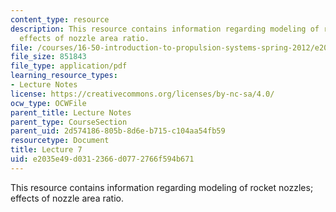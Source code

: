 ```yaml
---
content_type: resource
description: This resource contains information regarding modeling of rocket nozzles;
  effects of nozzle area ratio.
file: /courses/16-50-introduction-to-propulsion-systems-spring-2012/e2035e49d0312366d0772766f594b671_MIT16_50S12_lec7.pdf
file_size: 851843
file_type: application/pdf
learning_resource_types:
- Lecture Notes
license: https://creativecommons.org/licenses/by-nc-sa/4.0/
ocw_type: OCWFile
parent_title: Lecture Notes
parent_type: CourseSection
parent_uid: 2d574186-805b-8d6e-b715-c104aa54fb59
resourcetype: Document
title: Lecture 7
uid: e2035e49-d031-2366-d077-2766f594b671
---
```

This resource contains information regarding modeling of rocket nozzles; effects of nozzle area ratio.